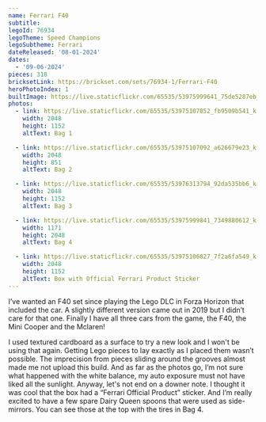 ```yaml
---
name: Ferrari F40
subtitle: 
legoId: 76934
legoTheme: Speed Champions
legoSubtheme: Ferrari
dateReleased: '08-01-2024'
dates:
  - '09-06-2024'
pieces: 318
bricksetLink: https://brickset.com/sets/76934-1/Ferrari-F40
heroPhotoIndex: 1
builtImage: https://live.staticflickr.com/65535/53975999641_75de5287eb_k.jpg
photos:
  - link: https://live.staticflickr.com/65535/53975107052_fb9509b541_k.jpg
    width: 2048
    height: 1152
    altText: Bag 1

  - link: https://live.staticflickr.com/65535/53975107092_a626679e23_k.jpg
    width: 2048
    height: 851
    altText: Bag 2

  - link: https://live.staticflickr.com/65535/53976313794_92da535bb6_k.jpg
    width: 2048
    height: 1152
    altText: Bag 3

  - link: https://live.staticflickr.com/65535/53975999841_7349880612_k.jpg
    width: 1171
    height: 2048
    altText: Bag 4

  - link: https://live.staticflickr.com/65535/53975106827_7f2a6fa549_k.jpg
    width: 2048
    height: 1152
    altText: Box with Official Ferrari Product Sticker
---
```


I’ve wanted an F40 set since playing the Lego DLC in Forza Horizon that included the car.
A slightly different version came out in 2019 but I didn’t care for that one.
Finally I have all three cars from the game, the F40, the Mini Cooper and the Mclaren!

I used textured cardboard as a surface to try a new look and I won't be using that again.
Getting Lego pieces to lay exactly as I placed them wasn’t possible.
The imprecision from pieces sliding around the grooves almost made me not upload this build.
And as far as the photos go,
I’m not sure what happened with the white balance, my auto exposure must not have liked all the sunlight.
Anyway, let's not end on a downer note.
I thought it was cool that the box had a “Ferrari Official Product” sticker.
And I’m really excited to have a few spare Dairy Queen spoons that were used as side-mirrors.
You can see those at the top with the tires in Bag 4.
